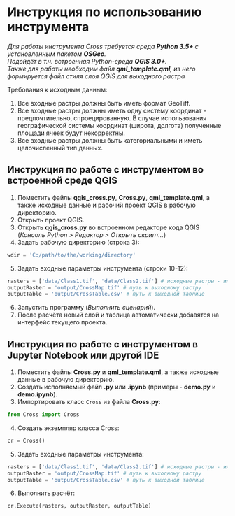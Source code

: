 # Инструкция по использованию инструмента

*Для работы инструмента Cross требуется среда **Python 3.5+** с установленным пакетом **OSGeo**. \
Подойдёт в т.ч. встроенная Python-среда **QGIS 3.0+**. \
Также для работы необходим файл **qml_template.qml**, из него формируется файл стиля слоя QGIS для выходного растра*

Требования к исходным данным:
1. Все входные растры должны быть иметь формат GeoTiff.
2. Все входные растры должны иметь одну систему координат - предпочтительно, спроецированную. В случае использования географической системы координат (широта, долгота) полученные площади ячеек будут некорректны.
4. Все входные растры должны быть категориальными и иметь целочисленный тип данных.

## Инструкция по работе с инструментом во встроенной среде QGIS
1. Поместить файлы **qgis_cross.py**, **Cross.py**, **qml_template.qml**, а также исходные данные и рабочий проект QGIS в рабочую директорию.
2. Открыть проект QGIS.
3. Открыть **qgis_cross.py** во встроенном редакторе кода QGIS (*Консоль Python > Редактор > Открыть скрипт...*)
4. Задать рабочую директорию (строка 3):
```python
wdir = 'C:/path/to/the/working/directory'
```
5. Задать входные параметры инструмента (строки 10-12):
```python
rasters = ['data/Class1.tif', 'data/Class2.tif'] # исходные растры - их количество может быть произвольным
outputRaster = 'output/CrossMap.tif' # путь к выходному растру
outputTable = 'output/CrossTable.csv' # путь к выходной таблице
```
6. Запустить программу (*Выполнить сценарий*). 
7. После расчёта новый слой и таблица автоматически добавятся на интерфейс текущего проекта. 

## Инструкция по работе с инструментом в Jupyter Notebook или другой IDE
1. Поместить файлы **Cross.py** и **qml_template.qml**, а также исходные данные в рабочую директорию.
2. Создать исполняемый файл **.py** или **.ipynb** (примеры - **demo.py** и **demo.ipynb**).
3. Импортировать класс `Cross` из файла **Cross.py**: 
```python
from Cross import Cross
```
4. Создать экземпляр класса Cross:
```python
cr = Cross()
```
5. Задать входные параметры инструмента:
```python
rasters = ['data/Class1.tif', 'data/Class2.tif'] # исходные растры - их количество может быть произвольным
outputRaster = 'output/CrossMap.tif' # путь к выходному растру
outputTable = 'output/CrossTable.csv' # путь к выходной таблице
```
6. Выполнить расчёт:
```python
cr.Execute(rasters, outputRaster, outputTable)
```
